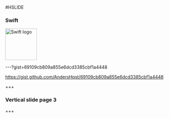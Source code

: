 #HSLIDE

### Swift

<img src="https://www.meta.sc/images/blog/swift_logo.png" alt="Swift logo" style="width: 100px; height: 100px;"/>

---?gist=69109cb809a855e6dcd3385cbf1a4448

<a href="https://gist.github.com/AndersHqst/69109cb809a855e6dcd3385cbf1a4448">https://gist.github.com/AndersHqst/69109cb809a855e6dcd3385cbf1a4448</a>

+++

### Vertical slide page 3   

+++ 
<canvas data-chart="line">
<!-- 
{
 "data": {
  "labels": ["January"," February"," March"," April"," May"," June"," July"],
  "datasets": [
   {
    "data":[65,59,80,81,56,55,40],
    "label":"My first dataset","backgroundColor":"rgba(20,220,220,.8)"
   },
   {
    "data":[28,48,40,19,86,27,90],
    "label":"My second dataset","backgroundColor":"rgba(220,120,120,.8)"
   }
  ]
 }, 
 "options": { "responsive": "true" }
}
-->
</canvas>

